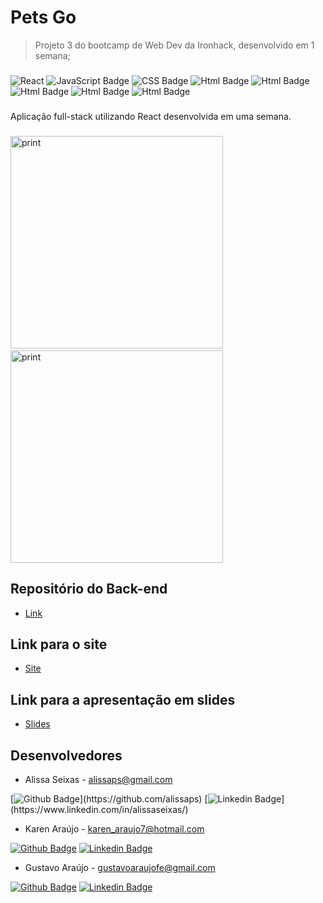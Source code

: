 # Pets Go

>Projeto 3 do bootcamp de Web Dev da Ironhack, desenvolvido em 1 semana;

###

  
  

![React](https://camo.githubusercontent.com/4e4a3b5c3e9c00501ec866e2f2466c5a6032f838aca5f2cf3b14450e39e8a2f0/68747470733a2f2f696d672e736869656c64732e696f2f62616467652f72656163742532302d2532333230323332612e7376673f267374796c653d666f722d7468652d6261646765266c6f676f3d7265616374266c6f676f436f6c6f723d253233363144414642) ![JavaScript Badge](https://img.shields.io/badge/JavaScript-F7DF1E?style=for-the-badge&logo=javascript&logoColor=black) ![CSS Badge](https://img.shields.io/badge/CSS3-1572B6?style=for-the-badge&logo=css3&logoColor=white) ![Html Badge](https://img.shields.io/badge/HTML5-E34F26?style=for-the-badge&logo=html5&logoColor=white) ![Html Badge](https://img.shields.io/badge/Node.js-43853D?style=for-the-badge&logo=node.js&logoColor=white)  ![Html Badge](https://res.cloudinary.com/practicaldev/image/fetch/s--X1_tTziN--/c_limit%2Cf_auto%2Cfl_progressive%2Cq_auto%2Cw_880/https://img.shields.io/badge/Tailwind_CSS-38B2AC%3Fstyle%3Dfor-the-badge%26logo%3Dtailwind-css%26logoColor%3Dwhite) ![Html Badge](https://img.shields.io/badge/MongoDB-4EA94B?style=for-the-badge&logo=mongodb&logoColor=white) ![Html Badge](https://img.shields.io/badge/Express.js-404D59?style=for-the-badge)



  

###

Aplicação full-stack utilizando React desenvolvida em uma semana.





###
<img src="./src/assets/images/printscreen.png" alt="print" style="height:340px;"/>&nbsp; &nbsp; <img src="./src/assets/images/printscreen-mobile.jpg" alt="print" style="height:340px;"/> 
###


## Repositório do Back-end
- [Link](https://github.com/gustavoaraujofe/pets-go-back)
  
  

## Link para o site

-  [Site](https://petsgo.netlify.app/)

  

## Link para a apresentação em slides

-  [Slides]()

  

## Desenvolvedores

- Alissa Seixas - alissaps@gmail.com

[![Github Badge](https://img.shields.io/badge/-Github-000?style=flat-square&logo=Github&logoColor=white&link=https://github.com/alissaps(https://github.com/alissaps))](https://github.com/alissaps) [![Linkedin Badge](https://img.shields.io/badge/-LinkedIn-blue?style=flat-square&logo=Linkedin&logoColor=white&link=[https://www.linkedin.com/in/alissaseixas/](https://www.linkedin.com/in/alissaseixas/))](https://www.linkedin.com/in/alissaseixas/)

  - Karen Araújo - karen_araujo7@hotmail.com

[![Github Badge](https://img.shields.io/badge/-Github-000?style=flat-square&logo=Github&logoColor=white&link=https://github.com/karenaraujo7)](https://github.com/karenaraujo7) [![Linkedin Badge](https://img.shields.io/badge/-LinkedIn-blue?style=flat-square&logo=Linkedin&logoColor=white&link=https://www.linkedin.com/in/karen-ara%C3%BAjo-289162174/)](https://www.linkedin.com/in/karen-ara%C3%BAjo-289162174/)
  


- Gustavo Araújo - gustavoaraujofe@gmail.com

  

[![Github Badge](https://img.shields.io/badge/-Github-000?style=flat-square&logo=Github&logoColor=white&link=https://github.com/gustavoaraujofe)](https://github.com/gustavoaraujofe) [![Linkedin Badge](https://img.shields.io/badge/-LinkedIn-blue?style=flat-square&logo=Linkedin&logoColor=white&link=https://www.linkedin.com/in/gustavoaraujofe)](https://www.linkedin.com/in/gustavoaraujofe)